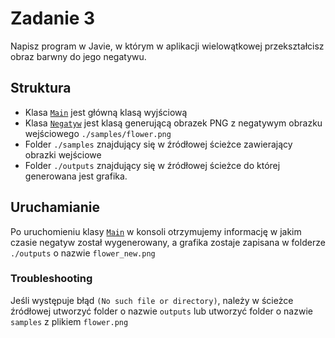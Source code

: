 # Zadanie 3

Napisz program w Javie, w którym w aplikacji wielowątkowej przekształcisz obraz barwny do jego negatywu.

## Struktura

- Klasa [`Main`](Main.java) jest główną klasą wyjściową
- Klasa [`Negatyw`](Negatyw.java) jest klasą generującą obrazek PNG z negatywym obrazku wejściowego `./samples/flower.png`
- Folder `./samples` znajdujący się w źródłowej ścieżce zawierający obrazki wejściowe
- Folder `./outputs` znajdujący się w źródłowej ścieżce do której generowana jest grafika. 

## Uruchamianie

Po uruchomieniu klasy [`Main`](Main.java) w konsoli otrzymujemy informację w jakim czasie negatyw został wygenerowany, a grafika zostaje zapisana w folderze `./outputs` o nazwie `flower_new.png`

### Troubleshooting

Jeśli występuje błąd `(No such file or directory)`, należy w ścieżce źródłowej utworzyć folder o nazwie `outputs` lub utworzyć folder o nazwie `samples` z plikiem `flower.png`
